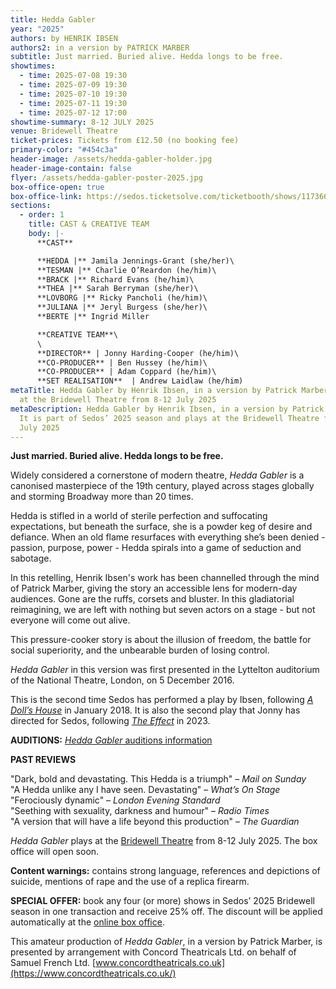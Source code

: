 ```yaml
---
title: Hedda Gabler
year: "2025"
authors: by HENRIK IBSEN
authors2: in a version by PATRICK MARBER
subtitle: Just married. Buried alive. Hedda longs to be free.
showtimes:
  - time: 2025-07-08 19:30
  - time: 2025-07-09 19:30
  - time: 2025-07-10 19:30
  - time: 2025-07-11 19:30
  - time: 2025-07-12 17:00
showtime-summary: 8-12 JULY 2025
venue: Bridewell Theatre
ticket-prices: Tickets from £12.50 (no booking fee)
primary-color: "#454c3a"
header-image: /assets/hedda-gabler-holder.jpg
header-image-contain: false
flyer: /assets/hedda-gabler-poster-2025.jpg
box-office-open: true
box-office-link: https://sedos.ticketsolve.com/ticketbooth/shows/1173664003
sections:
  - order: 1
    title: CAST & CREATIVE TEAM
    body: |-
      **CAST**

      **HEDDA |** Jamila Jennings-Grant (she/her)\
      **TESMAN |** Charlie O’Reardon (he/him)\
      **BRACK |** Richard Evans (he/him)\
      **THEA |** Sarah Berryman (she/her)\
      **LOVBORG |** Ricky Pancholi (he/him)\
      **JULIANA |** Jeryl Burgess (she/her)\
      **BERTE |** Ingrid Miller

      **CREATIVE TEAM**\
      \
      **DIRECTOR** | Jonny Harding-Cooper (he/him)\
      **CO-PRODUCER** | Ben Hussey (he/him)\
      **CO-PRODUCER** | Adam Coppard (he/him)\
      **SET REALISATION**  | Andrew Laidlaw (he/him)
metaTitle: Hedda Gabler by Henrik Ibsen, in a version by Patrick Marber, plays
  at the Bridewell Theatre from 8-12 July 2025
metaDescription: Hedda Gabler by Henrik Ibsen, in a version by Patrick Marber.
  It is part of Sedos’ 2025 season and plays at the Bridewell Theatre from 8-12
  July 2025
---
```

**Just married. Buried alive. Hedda longs to be free.**

Widely considered a cornerstone of modern theatre, *Hedda Gabler* is a canonised masterpiece of the 19th century, played across stages globally and storming Broadway more than 20 times. 

Hedda is stifled in a world of sterile perfection and suffocating expectations, but beneath the surface, she is a powder keg of desire and defiance. When an old flame resurfaces with everything she’s been denied - passion, purpose, power - Hedda spirals into a game of seduction and sabotage.

In this retelling, Henrik Ibsen's work has been channelled through the mind of Patrick Marber, giving the story an accessible lens for modern-day audiences. Gone are the ruffs, corsets and bluster. In this gladiatorial reimagining, we are left with nothing but seven actors on a stage - but not everyone will come out alive. 

This pressure-cooker story is about the illusion of freedom, the battle for social superiority, and the unbearable burden of losing control.

*Hedda Gabler* in this version was first presented in the Lyttelton auditorium of the National Theatre, London, on 5 December 2016.

This is the second time Sedos has performed a play by Ibsen, following *[A Doll’s House](https://www.sedos.co.uk/shows/2018-dolls-house)* in January 2018. It is also the second play that Jonny has directed for Sedos, following *[The Effect](https://www.sedos.co.uk/shows/2023-the-effect)* in 2023.

**AUDITIONS:** [*Hedda Gabler* auditions information](https://www.sedos.co.uk/events/hedda-gabler-auditions)

**PAST REVIEWS**

"Dark, bold and devastating. This Hedda is a triumph" – *Mail on Sunday*\
"A Hedda unlike any I have seen. Devastating" – *What’s On Stage*\
"Ferociously dynamic" – *London Evening Standard*\
"Seething with sexuality, darkness and humour" –  *Radio Times*\
"A version that will have a life beyond this production" –  *The Guardian*

*Hedda Gabler* plays at the [Bridewell Theatre](https://sbf.org.uk/whats-on/category/theatre/) from 8-12 July 2025. The box office will open soon. 

**Content warnings:** contains strong language, references and depictions of suicide, mentions of rape and the use of a replica firearm.

**SPECIAL OFFER:** book any four (or more) shows in Sedos’ 2025 Bridewell season in one transaction and receive 25% off. The discount will be applied automatically at the [online box office](https://sedos.ticketsolve.com/ticketbooth/shows). 

This amateur production of *Hedda Gabler*, in a version by Patrick Marber, is presented by arrangement with Concord Theatricals Ltd. on behalf of Samuel French Ltd. [www.concordtheatricals.co.uk](https://www.concordtheatricals.co.uk/)